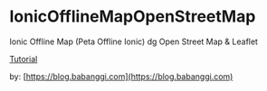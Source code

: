 # IonicOfflineMapOpenStreetMap

Ionic Offline Map (Peta Offline Ionic) dg Open Street Map & Leaflet

[Tutorial](http://blog.babanggi.com/2018/03/ionic-offline-map-peta-offline-ionic-dg.html)

by: [https://blog.babanggi.com](https://blog.babanggi.com)
